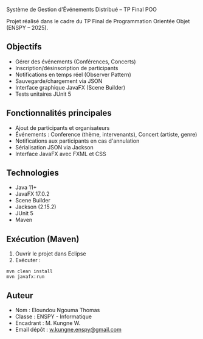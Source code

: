  Système de Gestion d'Événements Distribué – TP Final POO

Projet réalisé dans le cadre du TP Final de Programmation Orientée Objet (ENSPY – 2025).

## Objectifs

- Gérer des événements (Conférences, Concerts)
- Inscription/désinscription de participants
- Notifications en temps réel (Observer Pattern)
- Sauvegarde/chargement via JSON
- Interface graphique JavaFX (Scene Builder)
- Tests unitaires JUnit 5

## Fonctionnalités principales

- Ajout de participants et organisateurs
- Événements : Conference (thème, intervenants), Concert (artiste, genre)
- Notifications aux participants en cas d'annulation
- Sérialisation JSON via Jackson
- Interface JavaFX avec FXML et CSS

## Technologies

- Java 11+
- JavaFX 17.0.2
- Scene Builder
- Jackson (2.15.2)
- JUnit 5
- Maven


## Exécution (Maven)

1. Ouvrir le projet dans Eclipse
2. Exécuter :

```
mvn clean install
mvn javafx:run
```

## Auteur

- Nom : Eloundou Ngouma Thomas
- Classe : ENSPY - Informatique
- Encadrant : M. Kungne W.
- Email dépôt : w.kungne.enspy@gmail.com

